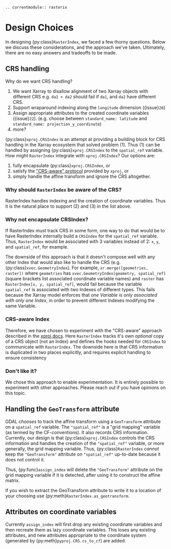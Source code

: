 ```{eval-rst}
.. currentmodule:: rasterix
```

# Design Choices

In designing {py:class}`RasterIndex`, we faced a few thorny questions. Below we discuss these considerations, and the approach we've taken.
Ultimately, there are no easy answers and tradeoffs to be made.

## CRS handling

Why do we want CRS handling?

1. We want Xarray to disallow alignment of two Xarray objects with different CRS e.g. `da1 + da2` should fail if `da1`, and `da2` have different CRS.
1. Support wraparound indexing along the `longitude` dimension ({issue}`26`)
1. Assign appropriate attributes to the created coordinate variables ({issue}`22`). (e.g. choose between `standard_name: latitude` and `standard_name: projection_y_coordinate`)
1. more?

{py:class}`xproj.CRSIndex` is an attempt at providing a building block for CRS handling in the Xarray ecosystem that solved problem (1).
Thus (1) can be handled by assigning {py:class}`xproj.CRSIndex` to the `spatial_ref` variable.
How might `RasterIndex` integrate with `xproj.CRSIndex`? Our options are:

1. fully encapsulate {py:class}`xproj.CRSIndex`, or
1. satisfy the ["CRS-aware" protocol](https://xproj.readthedocs.io/en/latest/integration.html) provided by `xproj`, or
1. simply handle the affine transform and ignore the CRS altogether.

### Why should `RasterIndex` be aware of the CRS?

RasterIndex handles indexing and the creation of coordinate variables. Thus it is the natural place to support (2) and (3) in the list above.

### Why not encapsulate CRSIndex?

If RasterIndex must track CRS in some form, one way to do that would be to have RasterIndex internally build a `CRSIndex` for the `spatial_ref` variable.
Thus, `RasterIndex` would be associated with 3 variables instead of 2: `x`, `y`, and `spatial_ref`, for example.

The downside of this approach is that it doesn't compose well with any other Index that would also like to handle the CRS (e.g. {py:class}`xvec.GeometryIndex`).
For example, `xr.merge([geometries, raster])` where `geometries` has `xvec.GeometryIndex[geometry, spatial_ref]` (square brackets list associated coordinate variable names) and `raster` has `RasterIndex[x, y, spatial_ref]`, would fail because the variable `spatial_ref` is associated with two Indexes of different types.
This fails because the Xarray model enforces that _one Variable is only associated with only one Index_, in order to prevent different Indexes modifying the same Variable.

### CRS-aware Index

Therefore, we have chosen to experiment with the "CRS-aware" approach described in the [xproj docs](https://xproj.readthedocs.io/en/latest/integration.html).
Here `RasterIndex` tracks it's own _optional_ copy of a CRS object (not an Index) and defines the hooks needed for `CRSIndex` to communicate with `RasterIndex`.
The downside here is that CRS information is duplicated in two places explicitly, and requires explicit handling to ensure consistency

### Don't like it?

We chose this approach to enable experimentation. It is entirely possible to experiment with other approaches. Please reach out if you have opinions on this topic.

## Handling the `GeoTransform` attribute

GDAL _chooses_ to track the affine transform using a `GeoTransform` attribute on a `spatial_ref` variable. The `"spatial_ref"` is a
"grid mapping" variable (as termed by the CF-conventions). It also records CRS information. Currently, our design is that
{py:class}`xproj.CRSIndex` controls the CRS information and handles the creation of the `"spatial_ref"` variable, or more generally,
the grid mapping variable. Thus, {py:class}`RasterIndex` _cannot_ keep the `"GeoTransform"` attribute on `"spatial_ref"` up-to-date
because it does not control it.

Thus, {py:func}`assign_index` will delete the `"GeoTransform"` attribute on the grid mapping variable if it is detected, after using it
to construct the affine matrix.

If you wish to extract the GeoTransform attribute to write it to a location of your choosing use {py:meth}`RasterIndex.as_geotransform`.

## Attributes on coordinate variables

Currently `assign_index` will first drop any existing coordinate variables and then recreate them as lazy coordinate variables.
This loses any existing attributes, and new attributes appropriate to the coordinate system (generated by {py:meth}`pyproj.CRS.cs_to_cf`)
are added.
